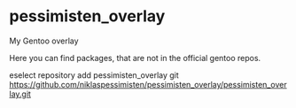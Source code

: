 # pessimisten_overlay
My Gentoo overlay

Here you can find packages, that are not in the official gentoo repos.

eselect repository add pessimisten_overlay git https://github.com/niklaspessimisten/pessimisten_overlay/pessimisten_overlay.git
